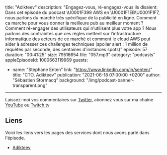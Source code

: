 title: "Adikteev"
description: "Engagez-vous, ré-engagez-vous ils disaient: Dans cet episode du podcast \U0001F399 AWS en \U0001F1EB\U0001F1F7, nous parlons du marché très spécifique de la publicité en ligne. Comment ca marche pour vous donner la meilleure pub au meilleur moment ? Comment ré-engager des utilisateurs qui n'utilisent plus votre app ? Nous parlons des contraintes que ces règles mettent sur l’infrastructure informatique des acteurs de ce marché et comment le cloud AWS peut aider à adresser ces challenges techniques (spoiler alert : 1 million de requêtes par seconde, des centaines d'instances spots)"
episode: 57
duration: "00:41:25"
size: 79516654
file: "057.mp3"
category: "podcasts"
appleEpisodeId: 1000663119969
guests:
  - name: "Stephane Enten"
    link: "https://www.linkedin.com/in/senten/"
    title: "CTO, Adikteev"
publication: "2021-06-18 07:00:00 +0200"
author: "Sébastien Stormacq"
background: "/img/podcast-banner-transparent.png"
---

Laissez-moi vos commentaires sur [Twitter](https://twitter.com/sebsto), abonnez vous sur ma chaîne [YouTube](https://www.youtube.com/sebsto) ou [Twitch.tv](https://www.twitch.tv/sebAWS)

## Liens

Voici les liens vers les pages des services dont nous avons parlé dans l'épisode.

- [Adikteev](https://www.adikteev.com/)